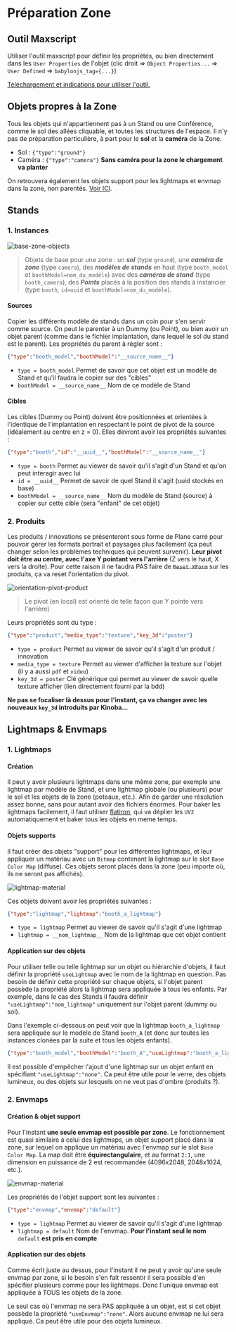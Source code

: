 # Préparation Zone

## Outil Maxscript

Utiliser l'outil maxscript pour définir les propriétés, ou bien directement dans les `User Properties` de l'objet (clic droit => `Object Properties...` => `User Defined` => `babylonjs_tag={...}`)

[Téléchargement et indications pour utiliser l'outil.](outils-maxscript.md)

## Objets propres à la Zone

Tous les objets qui n'appartiennent pas à un Stand ou une Conférence, comme le sol des allées cliquable, et toutes les structures de l'espace. Il n'y pas de préparation particulière, à part pour le **sol** et la **caméra** de la Zone.
- Sol : `{"type":"ground"}`
- Caméra : `{"type":"camera"}` **Sans caméra pour la zone le chargement va planter**

On retrouvera également les objets support pour les lightmaps et envmap dans la zone, non parentés. [Voir ICI](#lightmaps--envmaps).

## Stands

### 1. Instances

![base-zone-objects](images/base-zone-objects.png)

> Objets de base pour une zone : un ***sol*** (type `ground`), une ***caméra de zone*** (type `camera`), des ***modèles de stands*** en haut (type `booth_model` et `boothModel=nom_du_modèle`) avec des ***caméras de stand*** (type `booth_camera`), des ***Points*** placés à la position des stands à instancier (type `booth`, `id=uuid` et `boothModel=nom_du_modèle`).

#### Sources

Copier les différents modèle de stands dans un coin pour s'en servir comme source. On peut le parenter à un Dummy (ou Point), ou bien avoir un objet parent (comme dans le fichier implantation, dans lequel le sol du stand est le parent). Les propriétés du parent à régler sont :
```json
{"type":"booth_model","boothModel":"__source_name__"}
```
- `type = booth_model` Permet de savoir que cet objet est un modèle de Stand et qu'il faudra le copier sur des "cibles"
- `boothModel = __source_name__` Nom de ce modèle de Stand

#### Cibles

Les cibles (Dummy ou Point) doivent être positionnées et orientées à l'identique de l'implantation en respectant le point de pivot de la source (idéalement au centre en z = 0). Elles devront avoir les propriétés suivantes :
```json
{"type":"booth","id":"__uuid__","boothModel":"__source_name__"}
```
- `type = booth` Permet au viewer de savoir qu'il s'agit d'un Stand et qu'on peut interagir avec lui
- `id = __uuid__` Permet de savoir de quel Stand il s'agit (uuid stockés en base)
- `boothModel = __source_name__` Nom du modèle de Stand (source) à copier sur cette cible (sera "enfant" de cet objet)

### 2. Produits

Les produits / innovations se présenteront sous forme de Plane carré pour pouvoir gérer les formats portrait et paysages plus facilement (ça peut changer selon les problèmes techniques qui peuvent survenir). **Leur pivot doit être au centre, avec l'axe Y pointant vers l'arrière** (Z vers le haut, X vers la droite). Pour cette raison il ne faudra PAS faire de ~~`Reset XForm`~~ sur les produits, ça va reset l'orientation du pivot.

![orientation-pivot-product](images/orientation-pivot-product.png)

> Le pivot (en local) est orienté de telle façon que Y pointe vers l'arrière)

Leurs propriétés sont du type :
```json
{"type":"product","media_type":"texture","key_3d":"poster"}
```
- `type = product` Permet au viewer de savoir qu'il s'agit d'un produit / innovation
- `media_type = texture` Permet au viewer d'afficher la texture sur l'objet (il y a aussi `pdf` et `video`)
- `key_3d = poster` Clé générique qui permet au viewer de savoir quelle texture afficher (lien directement fourni par la bdd)

**Ne pas se focaliser là dessus pour l'instant, ça va changer avec les nouveaux `key_3d` introduits par Kinoba...**

## Lightmaps & Envmaps

### 1. Lightmaps

#### Création

Il peut y avoir plusieurs lightmaps dans une même zone, par exemple une lightmap par modèle de Stand, et une lightmap globale (ou plusieurs) pour le sol et les objets de la zone (poteaux, etc.). Afin de garder une résolution assez bonne, sans pour autant avoir des fichiers énormes. Pour baker les lightmaps facilement, il faut utiliser [flatiron](https://www.texturebaking.com/), qui va déplier les `UV2` automatiquement et baker tous les objets en meme temps.

#### Objets supports

Il faut créer des objets "support" pour les différentes lightmaps, et leur appliquer un matériau avec un `Bitmap` contenant la lightmap sur le slot `Base Color Map` (diffuse). Ces objets seront placés dans la zone (peu importe où, ils ne seront pas affichés).

![lightmap-material](images/lightmap-material.png)

Ces objets doivent avoir les propriétés suivantes :
```json
{"type":"lightmap","lightmap":"booth_a_lightmap"}
```
- `type = lightmap` Permet au viewer de savoir qu'il s'agit d'une lightmap
- `lightmap = __nom_lightmap__` Nom de la lightmap que cet objet contient

#### Application sur des objets

Pour utiliser telle ou telle lightmap sur un objet ou hiérarchie d'objets, il faut définir la propriété `useLightmap` avec le nom de la lightmap en question. Pas besoin de définir cette propriété sur chaque objets, si l'objet parent possède la propriété alors la lightmap sera appliquée à tous les enfants. Par exemple, dans le cas des Stands il faudra définir `"useLightmap":"nom_lightmap"` uniquement sur l'objet parent (dummy ou sol).

Dans l'exemple ci-dessous on peut voir que la lightmap `booth_a_lightmap` sera appliquée sur le modèle de Stand `booth_A` (et donc sur toutes les instances clonées par la suite et tous les objets enfants).
```json
{"type":"booth_model","boothModel":"booth_A","useLightmap":"booth_a_lightmap"}
```

Il est possible d'empêcher l'ajout d'une lightmap sur un objet enfant en spécifiant `"useLightmap":"none"`. Ca peut être utile pour le verre, des objets lumineux, ou des objets sur lesquels on ne veut pas d'ombre (produits ?).

### 2. Envmaps

#### Création & objet support

Pour l'instant **une seule envmap est possible par zone**. Le fonctionnement est quasi similaire à celui des lightmaps, un objet support placé dans la zone, sur lequel on applique un matériau avec l'envmap sur le slot `Base Color Map`. La map doit être **équirectangulaire**, et au format `2:1`, une dimension en puissance de 2 est recommandée  (4096x2048, 2048x1024, etc.).

![envmap-material](images/envmap-material.png)

Les propriétés de l'objet support sont les suivantes :
```json
{"type":"envmap","envmap":"default"}
```
- `type = lightmap` Permet au viewer de savoir qu'il s'agit d'une lightmap
- `lightmap = default` Nom de l'envmap. **Pour l'instant seul le nom** `default` **est pris en compte**

#### Application sur des objets

Comme écrit juste au dessus, pour l'instant il ne peut y avoir qu'une seule envmap par zone, si le besoin s'en fait ressentir il sera possible d'en spécifier plusieurs comme pour les lightmaps. Donc l'unique envmap est appliquée à TOUS les objets de la zone.

Le seul cas où l'envmap ne sera PAS appliquée à un objet, est si cet objet possède la propriété `"useEnvmap":"none"`. Alors aucune envmap ne lui sera appliqué. Ca peut être utile pour des objets lumineux.
